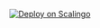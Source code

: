 [![Deploy on Scalingo](https://cdn.scalingo.com/deploy/button.svg)](https://dashboard.scalingo.com/create/app?source=https://github.com/tArogoD/scx#main)
